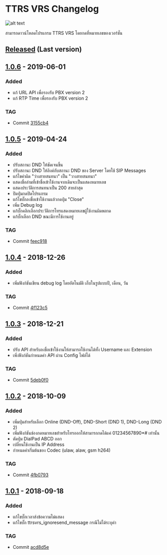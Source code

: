# TTRS VRS Changelog

![alt text][logo]

สามารถดาวน์โหลดโปรแกรม TTRS VRS โดยกดที่หมายเลขของเวอร์ชั่น

## [Released] (Last version)

## [1.0.6] - 2019-06-01
### Added
- แก้ URL API เพื่อรองรับ PBX version 2
- แก้ RTP Time เพื่อรองรับ PBX version 2

### TAG
- Commit [3155cb4](https://bitbucket.org/nectec_vrs/linphone-desktop-3-9-1-rtt/commits/3155cb4642bd128da58bbc004ac5404ac7b40b3b)

## [1.0.5] - 2019-04-24
### Added
- ปรับสถานะ DND ให้ชัดเจนขึ้น
- ปรับสถานะ DND ให้ลิงค์กับสถานะ DND ของ Server โดยใช้ SIP Messages
- แก้ไขคำผิด "ว่างสายสนทนา" เป็น "วางสายสนทนา"
- แสดงชื่อล่ามที่เข้าชื่อเข้าใช้งานจากเดิมจะเป็นแสดงหมายเลข
- แสดงประวัติการสนทนาเป็น 200 สายล่าสุด
- ปิดปุ่มกดปิดโปรแกรม
- แก้ไขบั๊กลงชื่อเข้าใช้งานแล้วกดปุ่ม "Close"
- เพิ่ม Debug log
- แก้บั๊กคลิกเลือกประวัติการโทรแสดงหมายเลขผู้ใช้งานผิดพลาด
- แก้บั๊กเลือก DND ขณะมีการใช้งานอยู่

### TAG
- Commit [feec918](https://bitbucket.org/nectec_vrs/linphone-desktop-3-9-1-rtt/commits/feec9188bd4d995967a4ada448f27d4505e6b7ae)

## [1.0.4] - 2018-12-26
### Added
- เพิ่มฟังก์ชันเขียน debug log โดยอัตโนมัติ เก็บในรูปแบบปี, เดือน, วัน

### TAG
- Commit [4f123c5](https://bitbucket.org/nectec_vrs/linphone-desktop-3-9-1-rtt/commits/4f123c590bf0c8fe1ca0c27883d1267f0da474b3?at=vrs-dev-newrtt)

## [1.0.3] - 2018-12-21
### Added
- ปรับ API สำหรับลงชื่อเข้าใช้งานให้สามารถใช้งานได้ทั้ง Username และ Extension
- เพิ่งฟังก์ชันกำหนดค่า API ผ่าน Config ไฟล์ได้

### TAG
- Commit [5deb0f0](https://bitbucket.org/nectec_vrs/linphone-desktop-3-9-1-rtt/commits/5deb0f033fcf3e9b4fcbc926cec5d62a6db49d7d?at=vrs-dev-newrtt)

## [1.0.2] - 2018-10-09
### Added
- เพิ่มปุ่มสำหรับเลือก Online (DND-Off), DND-Short (DND 1), DND-Long (DND 2)
- เพิ่มฟังก์ชันช่องกดหมายเลขสำหรับโทรออกให้สามารถกดได้แค่ 01234567890*# เท่านั้น
- ตัดปุ่ม DialPad ABCD ออก
- เปลี่ยนใช้งานเป็น IP Address
- กำหนดค่าเริ่มต้นของ Codec (ulaw, alaw, gsm h264)

### TAG
- Commit [4fb0793](https://bitbucket.org/nectec_vrs/linphone-desktop-3-9-1-rtt/commits/4fb0793de63b49e49d5cab7337fa096cae5ed71d?at=vrs-dev-newrtt)

## [1.0.1] - 2018-09-18
### Added
- แก้ไขบั๊กเวลาส่งข้อความไม่แสดง
- แก้ไขบั๊ก ttrsvrs_ignoresend_message กรณีไม่ได้ระบุค่า

### TAG
- Commit [acd8d5e](https://bitbucket.org/nectec_vrs/linphone-desktop-3-9-1-rtt/commits/acd8d5e38fd2184db490cd3485edf6ef50e0ebdc?at=vrs-dev-newrtt)

[Released]: https://gitlab.spinsoft.co.th/pc/ttrs_vrs_changelog/raw/master/source/Released/TTRS-VRS-current.zip
[1.0.6]: https://gitlab.spinsoft.co.th/pc/ttrs_vrs_changelog/raw/master/source/1.0.6/TTRS-VRS-V.1.0.6-28-g3155cb4.exe
[1.0.5]: https://gitlab.spinsoft.co.th/pc/ttrs_vrs_changelog/raw/master/source/1.0.5/TTRS-VRS-V.1.0.5-27-gfeec918.exe
[1.0.4]: https://gitlab.spinsoft.co.th/pc/ttrs_vrs_changelog/raw/master/source/1.0.4/TTRS-VRS-V.1.0.4-25-g4f123c5.exe
[1.0.3]: https://gitlab.spinsoft.co.th/pc/ttrs_vrs_changelog/raw/master/source/1.0.3/TTRS-VRS-V.1.0.3-23-g5deb0f0.exe
[1.0.2]: https://gitlab.spinsoft.co.th/pc/ttrs_vrs_changelog/raw/master/source/1.0.2/TTRS-VRS-V.1.0.2-22-g4fb0793.exe
[1.0.1]: https://gitlab.spinsoft.co.th/pc/ttrs_vrs_changelog/raw/master/source/1.0.1/TTRS-VRS-V.1.0.1-21-gacd8d5e.exe
[logo]: https://gitlab.spinsoft.co.th/pc/ttrs_vrs_changelog/raw/master/TTRS-VRS.png "Logo TTRS VRS"
